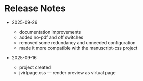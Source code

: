 # Release Notes

- 2025-09-26
    - documentation improvements
    - added no-pdf and off switches
    - removed some redundancy and unneeded configuration
    - made it more compatible with the manuscript-css project

- 2025-09-16
    - project created
    - jvirtpage.css — render preview as virtual page
